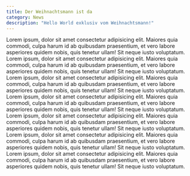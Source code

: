 ```yaml
---
title: Der Weihnachtsmann ist da
category: News
description: "Hello World exklusiv vom Weihnachtsmann!"
---
```


Lorem ipsum, dolor sit amet consectetur adipisicing elit. Maiores quia commodi, culpa harum id ab quibusdam praesentium, et vero labore asperiores quidem nobis, quis tenetur ullam! Sit neque iusto voluptatum.
Lorem ipsum, dolor sit amet consectetur adipisicing elit. Maiores quia commodi, culpa harum id ab quibusdam praesentium, et vero labore asperiores quidem nobis, quis tenetur ullam! Sit neque iusto voluptatum.
Lorem ipsum, dolor sit amet consectetur adipisicing elit. Maiores quia commodi, culpa harum id ab quibusdam praesentium, et vero labore asperiores quidem nobis, quis tenetur ullam! Sit neque iusto voluptatum.
Lorem ipsum, dolor sit amet consectetur adipisicing elit. Maiores quia commodi, culpa harum id ab quibusdam praesentium, et vero labore asperiores quidem nobis, quis tenetur ullam! Sit neque iusto voluptatum.
Lorem ipsum, dolor sit amet consectetur adipisicing elit. Maiores quia commodi, culpa harum id ab quibusdam praesentium, et vero labore asperiores quidem nobis, quis tenetur ullam! Sit neque iusto voluptatum.
Lorem ipsum, dolor sit amet consectetur adipisicing elit. Maiores quia commodi, culpa harum id ab quibusdam praesentium, et vero labore asperiores quidem nobis, quis tenetur ullam! Sit neque iusto voluptatum.
Lorem ipsum, dolor sit amet consectetur adipisicing elit. Maiores quia commodi, culpa harum id ab quibusdam praesentium, et vero labore asperiores quidem nobis, quis tenetur ullam! Sit neque iusto voluptatum.